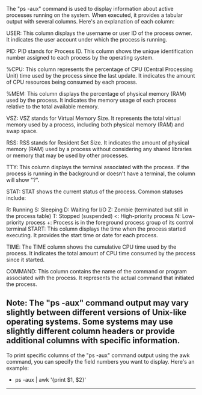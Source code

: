 The "ps -aux" command is used to display information about active processes running on the system. When executed, it provides a tabular output with several columns. Here's an explanation of each column:

USER: This column displays the username or user ID of the process owner. It indicates the user account under which the process is running.

PID: PID stands for Process ID. This column shows the unique identification number assigned to each process by the operating system.

%CPU: This column represents the percentage of CPU (Central Processing Unit) time used by the process since the last update. It indicates the amount of CPU resources being consumed by each process.

%MEM: This column displays the percentage of physical memory (RAM) used by the process. It indicates the memory usage of each process relative to the total available memory.

VSZ: VSZ stands for Virtual Memory Size. It represents the total virtual memory used by a process, including both physical memory (RAM) and swap space.

RSS: RSS stands for Resident Set Size. It indicates the amount of physical memory (RAM) used by a process without considering any shared libraries or memory that may be used by other processes.

TTY: This column displays the terminal associated with the process. If the process is running in the background or doesn't have a terminal, the column will show "?".

STAT: STAT shows the current status of the process. Common statuses include:

R: Running
S: Sleeping
D: Waiting for I/O
Z: Zombie (terminated but still in the process table)
T: Stopped (suspended)
<: High-priority process
N: Low-priority process
+: Process is in the foreground process group of its control terminal
START: This column displays the time when the process started executing. It provides the start time or date for each process.

TIME: The TIME column shows the cumulative CPU time used by the process. It indicates the total amount of CPU time consumed by the process since it started.

COMMAND: This column contains the name of the command or program associated with the process. It represents the actual command that initiated the process.

Note: The "ps -aux" command output may vary slightly between different versions of Unix-like operating systems. Some systems may use slightly different column headers or provide additional columns with specific information.
--------------------------------------

To print specific columns of the "ps -aux" command output using the awk command, you can specify the field numbers you want to display. Here's an example:
- ps -aux | awk '{print $1, $2}'

--------------------------------------
 
